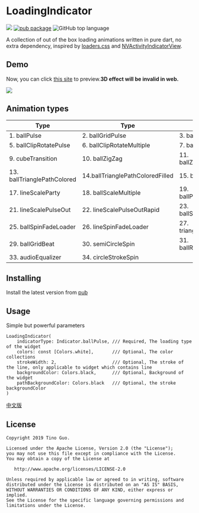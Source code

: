 # LoadingIndicator
![](https://github.com/TinoGuo/loading_indicator/workflows/Flutter%20Build%20Test%20CI/badge.svg?branch=master)
[![pub package](https://img.shields.io/pub/v/loading_indicator.svg)](https://pub.dev/packages/loading_indicator)
![GitHub top language](https://img.shields.io/github/languages/top/TinoGuo/loading_indicator)

A collection of out of the box loading animations written in pure dart, no extra dependency, inspired by [loaders.css](https://github.com/ConnorAtherton/loaders.css) and [NVActivityIndicatorView](https://github.com/ninjaprox/NVActivityIndicatorView).


## Demo

Now, you can click [this site](https://tinoguo.github.io/loading_indicator/) to preview.**3D effect will be invalid in web.**

![](gif/demo_2021_07_18_02.gif)

## Animation types

| Type                        | Type                             | Type                  | Type                        |
|-----------------------------|----------------------------------|-----------------------|-----------------------------|
| 1. ballPulse                | 2. ballGridPulse                 | 3. ballClipRotate     | 4. squareSpin               |
| 5. ballClipRotatePulse      | 6. ballClipRotateMultiple        | 7. ballPulseRise      | 8. ballRotate               |
| 9. cubeTransition           | 10. ballZigZag                   | 11. ballZigZagDeflect | 12. ballTrianglePath        |
| 13. ballTrianglePathColored | 14.ballTrianglePathColoredFilled | 15. ballScale         | 16. lineScale               |
| 17. lineScaleParty          | 18. ballScaleMultiple            | 19. ballPulseSync     | 20. ballBeat                |
| 21. lineScalePulseOut       | 22. lineScalePulseOutRapid       | 23. ballScaleRipple   | 24. ballScaleRippleMultiple |
| 25. ballSpinFadeLoader      | 26. lineSpinFadeLoader           | 27. triangleSkewSpin  | 28. pacman                  |
| 29. ballGridBeat            | 30. semiCircleSpin               | 31. ballRotateChase   | 32. orbit                   |
| 33. audioEqualizer          | 34. circleStrokeSpin             |

## Installing
Install the latest version from [pub](https://pub.dev/packages/loading_indicator)

## Usage
Simple but powerful parameters

```
LoadingIndicator(
    indicatorType: Indicator.ballPulse, /// Required, The loading type of the widget
    colors: const [Colors.white],       /// Optional, The color collections
    strokeWidth: 2,                     /// Optional, The stroke of the line, only applicable to widget which contains line
    backgroundColor: Colors.black,      /// Optional, Background of the widget
    pathBackgroundColor: Colors.black   /// Optional, the stroke backgroundColor
)
```

[中文版](README_CN.md)

## License

```text
Copyright 2019 Tino Guo.

Licensed under the Apache License, Version 2.0 (the "License");
you may not use this file except in compliance with the License.
You may obtain a copy of the License at

   http://www.apache.org/licenses/LICENSE-2.0

Unless required by applicable law or agreed to in writing, software
distributed under the License is distributed on an "AS IS" BASIS,
WITHOUT WARRANTIES OR CONDITIONS OF ANY KIND, either express or implied.
See the License for the specific language governing permissions and
limitations under the License.
```